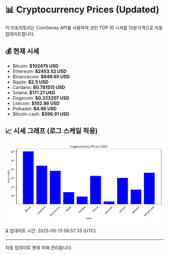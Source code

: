 
# 📊 Cryptocurrency Prices (Updated)

이 리포지토리는 CoinGecko API를 사용하여 코인 TOP 10 시세를 10분가격으로 자동 업데이트합니다.

## 💰 현재 시세
- Bitcoin: **$102475 USD**
- Ethereum: **$2453.52 USD**
- Binancecoin: **$648.69 USD**
- Ripple: **$2.5 USD**
- Cardano: **$0.791515 USD**
- Solana: **$171.21 USD**
- Dogecoin: **$0.223207 USD**
- Litecoin: **$102.86 USD**
- Polkadot: **$4.96 USD**
- Bitcoin-cash: **$396.91 USD**

## 📈 시세 그래프 (로그 스케일 적용)
![Crypto Prices](crypto_prices.png)

⏳ 업데이트 시간: 2025-05-13 06:57:33 (UTC)

---
자동 업데이트 봇에 의해 관리됩니다.
